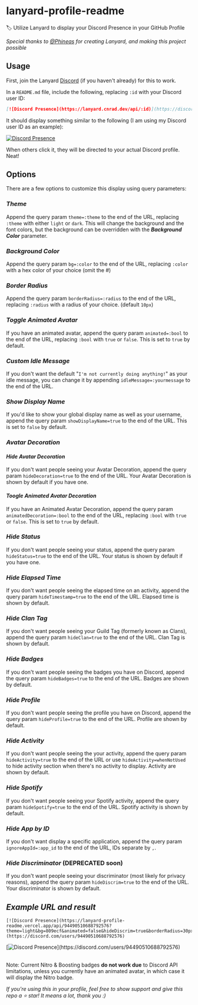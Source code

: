 <!-- markdownlint-disable -->

# lanyard-profile-readme

🏷️ Utilize Lanyard to display your Discord Presence in your GitHub Profile

_Special thanks to [@Phineas](https://github.com/Phineas/) for creating Lanyard, and making this project possible_

## Usage

First, join the Lanyard [Discord](https://discord.com/invite/WScAm7vNGF) (if you haven't already) for this to work.

In a `README.md` file, include the following, replacing `:id` with your Discord user ID:

```md
[![Discord Presence](https://lanyard.cnrad.dev/api/:id)](https://discord.com/users/:id)
```

It should display something similar to the following (I am using my Discord user ID as an example):

[![Discord Presence](https://lanyard.cnrad.dev/api/705665813994012695)](https://discord.com/users/705665813994012695)

When others click it, they will be directed to your actual Discord profile. Neat!

## Options

There are a few options to customize this display using query parameters:

### **_Theme_**

Append the query param `theme=:theme` to the end of the URL, replacing `:theme` with either `light` or `dark`. This will change the background and the font colors, but the background can be overridden with the **_Background Color_** parameter.

### **_Background Color_**

Append the query param `bg=:color` to the end of the URL, replacing `:color` with a hex color of your choice (omit the #)

### **_Border Radius_**

Append the query param `borderRadius=:radius` to the end of the URL, replacing `:radius` with a radius of your choice. (default `10px`)

### **_Toggle Animated Avatar_**

If you have an animated avatar, append the query param `animated=:bool` to the end of the URL, replacing `:bool` with `true` or `false`. This is set to `true` by default.

### **_Custom Idle Message_**

If you don't want the default "`I'm not currently doing anything!`" as your idle message, you can change it by appending `idleMessage=:yourmessage` to the end of the URL.

### **_Show Display Name_**

If you'd like to show your global display name as well as your username, append the query param `showDisplayName=true` to the end of the URL. This is set to `false` by default.

### **_Avatar Decoration_**

#### **_Hide Avatar Decoration_**

If you don't want people seeing your Avatar Decoration, append the query param `hideDecoration=true` to the end of the URL. Your Avatar Decoration is shown by default if you have one.

#### **_Toogle Animated Avatar Decoration_**

If you have an Animated Avatar Decoration, append the query param `animatedDecoration=:bool` to the end of the URL, replacing `:bool` with `true` or `false`. This is set to `true` by default.

### **_Hide Status_**

If you don't want people seeing your status, append the query param `hideStatus=true` to the end of the URL. Your status is shown by default if you have one.

### **_Hide Elapsed Time_**

If you don't want people seeing the elapsed time on an activity, append the query param `hideTimestamp=true` to the end of the URL. Elapsed time is shown by default.

### **_Hide Clan Tag_**

If you don't want people seeing your Guild Tag (formerly known as Clans), append the query param `hideClan=true` to the end of the URL. Clan Tag is shown by default.

### **_Hide Badges_**

If you don't want people seeing the badges you have on Discord, append the query param `hideBadges=true` to the end of the URL. Badges are shown by default.

### **_Hide Profile_**

If you don't want people seeing the profile you have on Discord, append the query param `hideProfile=true` to the end of the URL. Profile are shown by default.

### **_Hide Activity_**

If you don't want people seeing the your activity, append the query param `hideActivity=true` to the end of the URL or use `hideActivity=whenNotUsed` to hide activity section when there's no activity to display. Activity are shown by default.

### **_Hide Spotify_**

If you don't want people seeing your Spotify activity, append the query param `hideSpotify=true` to the end of the URL. Spotify activity is shown by default.

### **_Hide App by ID_**

If you don't want display a specific application, append the query param `ignoreAppId=:app_id` to the end of the URL, IDs separate by `,`.

### **_Hide Discriminator_** (DEPRECATED soon)

If you don't want people seeing your discriminator (most likely for privacy reasons), append the query param `hideDiscrim=true` to the end of the URL. Your discriminator is shown by default.

## **_Example URL and result_**

```
[![Discord Presence](https://lanyard-profile-readme.vercel.app/api/94490510688792576?theme=light&bg=809ecf&animated=false&hideDiscrim=true&borderRadius=30px&idleMessage=Probably%20doing%20something%20else...)](https://discord.com/users/94490510688792576)
```

[![Discord Presence](https://lanyard-profile-readme.vercel.app/api/94490510688792576?theme=light&bg=809ecf&animated=false&hideDiscrim=true&borderRadius=30px&idleMessage=Probably%20doing%20something%20else...)](https://discord.com/users/94490510688792576)

\
Note: Current Nitro & Boosting badges **do not work due** to Discord API limitations, unless you currently have an animated avatar, in which case it will display the Nitro badge.

_If you're using this in your profile, feel free to show support and give this repo a ⭐ star! It means a lot, thank you :)_

